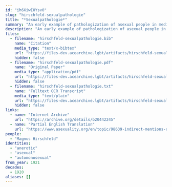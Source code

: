 ```yaml
---
id: "ih6XiwIOYsv0"
slug: "hirschfeld-sexualpathologie"
title: "*Sexualpathologie*"
summary: "An early example of pathologization of asexual people in medical literature and use of the term \"asexual\""
description: "An early example of pathologization of asexual people in medical literature, in which the author develops a typology of asexual people that includes the term \"asexual\" (CW: pathologizing asexual people)"
files:
  - filename: "hirschfeld-sexualpathologie.bib"
    name: "Citation"
    media_type: "text/x-bibtex"
    url: "https://files-dev.acearchive.lgbt/artifacts/hirschfeld-sexualpathologie/hirschfeld-sexualpathologie.bib"
    hidden: false
  - filename: "hirschfeld-sexualpathologie.pdf"
    name: "Original Paper"
    media_type: "application/pdf"
    url: "https://files-dev.acearchive.lgbt/artifacts/hirschfeld-sexualpathologie/hirschfeld-sexualpathologie.pdf"
    hidden: false
  - filename: "hirschfeld-sexualpathologie.txt"
    name: "Fulltext OCR Transcript"
    media_type: "text/plain"
    url: "https://files-dev.acearchive.lgbt/artifacts/hirschfeld-sexualpathologie/hirschfeld-sexualpathologie.txt"
    hidden: false
links:
  - name: "Internet Archive"
    url: "https://archive.org/details/b20442245"
  - name: "Partial English Translation"
    url: "https://www.asexuality.org/en/topic/98639-indirect-mentions-of-asexuality-in-magnus-hirschfelds-books/"
people:
  - "Magnus Hirschfeld"
identities:
  - "anerotic"
  - "asexual"
  - "automonosexual"
from_year: 1921
decades:
  - 1920
aliases: []
---
```


